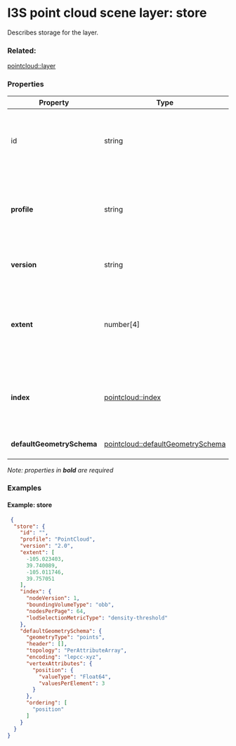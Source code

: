 # I3S point cloud scene layer: store

Describes storage for the layer.

### Related:

[pointcloud::layer](layer.md)
### Properties

| Property | Type | Description |
| --- | --- | --- |
| id | string | Id for the store. Not currently used by the point cloud scene layer. |
| **profile** | string | Defines the profile type of the scene layer as point cloud scene layer. |
| **version** | string | Point cloud scene layer store version. |
| **extent** | number[4] | 2D extent of the point cloud scene layer in the layers spatial reference units. |
| **index** | [pointcloud::index](index.md) | Describes the index (i.e. bounding volume tree) of the layer. |
| **defaultGeometrySchema** | [pointcloud::defaultGeometrySchema](defaultGeometrySchema.md) | Attribute description as field. |

*Note: properties in **bold** are required*

### Examples 

#### Example: store 

```json
 {
  "store": {
    "id": "",
    "profile": "PointCloud",
    "version": "2.0",
    "extent": [
      -105.023403,
      39.740089,
      -105.011746,
      39.757051
    ],
    "index": {
      "nodeVersion": 1,
      "boundingVolumeType": "obb",
      "nodesPerPage": 64,
      "lodSelectionMetricType": "density-threshold"
    },
    "defaultGeometrySchema": {
      "geometryType": "points",
      "header": [],
      "topology": "PerAttributeArray",
      "encoding": "lepcc-xyz",
      "vertexAttributes": {
        "position": {
          "valueType": "Float64",
          "valuesPerElement": 3
        }
      },
      "ordering": [
        "position"
      ]
    }
  }
} 
````


